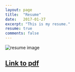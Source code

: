 ```yaml
---
layout: page
title:  "Resume"
date:   2017-01-27
excerpt: "This is my resume."
resume: true
comments: false
---
```

![resume image](0001.jpg)

##  **[Link to pdf](Suk_Hwa_Ham_Resume.pdf)**
